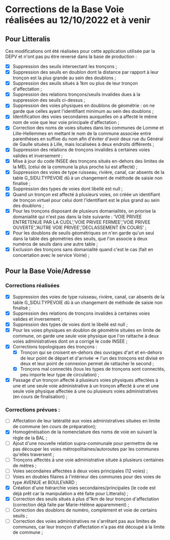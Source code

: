 # Corrections de la Base Voie réalisées au 12/10/2022 et à venir

## Pour Litteralis

Ces modifications ont été réalisées pour cette application utilisée par la DEPV et n'ont pas pu être reversé dans la base de production :

- [x] Suppression des seuils intersectant les tronçons ;
- [x] Suppression des seuils en doublon dont la distance par rapport à leur tronçon est la plus grande au sein des doublons ;
- [x] Suppression des seuils situés à 1km ou plus de leur tronçon d'affectation ;
- [x] Suppression des relations tronçons/seuils invalides dues à la suppression des seuils ci-dessus ;
- [x] Suppression des voies physiques en doublons de géométrie : on ne garde que celles ayant l'identifiant minimum au sein des doublons ;
- [x] Identification des voies secondaires auxquelles on a affecté le même nom de voie que leur voie principale d'affectation ;
- [x] Correction des noms de voies situées dans les communes de Lomme et Lille-Hellemmes en mettant le nom de la commune associée entre parenthèses en suffixe du nom afin d'éviter d'avoir deux rue du Général de Gaulle situées à Lille, mais localisées à deux endroits différents ;
- [x] Suppression des relations de tronçons invalides à certaines voies valides et inversement ;
- [x] Mise à jour du code INSEE des tronçons situés en-dehors des limites de la MEL (celui de la commune la plus proche lui est affecté) ;
- [x] Suppression des voies de type ruisseau, rivière, canal, car absents de la table G_SIDU.TYPEVOIE dû à un changement de méthode de saisie non finalisé ;
- [x] Suppression des types de voies dont libellé est null ;
- [x] Quand un tronçon est affecté à plusieurs voies, on créée un identifiant de tronçon virtuel pour celui dont l'identifiant est le plus grand au sein des doublons ;
- [x] Pour les tronçons disposant de plusieurs domanialités, on priorise la domanialité qui n'est pas dans la liste suivante : 'VOIE PRIVEE ENTRETENUE PAR LA CUDL','VOIE PRIVEE FERMEE','VOIE PRIVEE OUVERTE','AUTRE VOIE PRIVEE','DECLASSEMENT EN COURS' ;
- [x] Pour les doublons de seuils géométriques on n'en garde qu'un seul dans la table des géométries des seuils, que l'on associe à deux numéros de seuils dans une autre table ;
- [x] Exclusion des tronçons sans domanialité quand c'est le cas (fait en concertation avec le service Voirie) ;

## Pour la Base Voie/Adresse

### Corrections réalisées

- [x] Suppression des voies de type ruisseau, rivière, canal, car absents de la table G_SIDU.TYPEVOIE dû à un changement de méthode de saisie non finalisé ;
- [x] Suppression des relations de tronçons invalides à certaines voies valides et inversement ;
- [x] Suppression des types de voies dont le libellé est null ;
- [x] Pour les voies physiques en doublon de géométrie situées en limite de commune, on garde une seule voie physique que l'on rattache à deux voies administratives dont on a corrigé le code INSEE ;
- [x] Corrections topologiques des tronçons :
  - [x] Tronçon qui se croisent en-dehors des ouvrages d'art et en-dehors de leur point de départ et d'arrivée => l'un des tronçons est divisé en deux et leur point de connexion permet de rattacher le second ;
  - [x] Tronçons mal connectés (tous les types de tronçons sont connectés, peu importe leur type de circulation) ;
- [x] Passage d'un tronçon affecté à plusieurs voies physiques affectées à une et une seule voie administrative à un tronçon affecté à une et une seule voie physique affectée à une ou plusieurs voies administratives (en cours de finalisation) ;

### Corrections prévues :

- [ ] Affectation de leur latéralité aux voies administratives situées en limite de commune (en cours de préparation);
- [x] Homogénéisation de la nomenclature des noms de voie en suivant la règle de la BAL ;
- [ ] Ajout d'une nouvelle relation supra-communale pour permettre de ne pas découper les voies métropolitaines/autoroutes par les communes qu'elles traversent ;
- [ ] Tronçons affectés à une voie administrative située à plusieurs centaines de mètres ;
- [ ] Voies secondaires affectées à deux voies principales (12 voies) ;
- [ ] Voies en doubles filaires à l'intérieur des communes pour des voies de type AVENUE et BOULEVARD ;
- [x] Création d'une hiérarchie voies secondaires/principales (le code est déjà prêt car la manipulation a été faite pour Litteralis) ;
- [x] Correction des seuils situés à plus d'1km de leur tronçon d'affectation (correction déjà faite par Marie-Hélène apparemment) ;
- [ ] Correction des doublons de numéro, complément et voie de certains seuils ;
- [ ] Correction des voies administratives ne s'arrêtant pas aux limites de communes, car leur tronçon d'affectation n'a pas été découpé à la limite de commune ;
